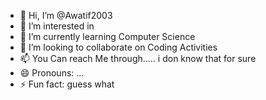 - 👋 Hi, I’m @Awatif2003
- 👀 I’m interested in 
- 🌱 I’m currently learning Computer Science
- 💞️ I’m looking to collaborate on Coding Activities
- 📫 You Can reach Me through..... i don know that for sure 
- 😄 Pronouns: ...
- ⚡ Fun fact: guess what

<!---
Awatif2003/Awatif2003 is a ✨ special ✨ repository because its `README.md` (this file) appears on your GitHub profile.
You can click the Preview link to take a look at your changes.
--->
